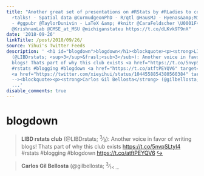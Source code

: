 ```yaml
---
title: "Another great set of presentations on #RStats by #RLadies to conclude our
  ⚡talks! - Spatial data @CurmudgeonPhD - R/qtl @HausMJ - Hyenas&amp;Microbes @ConnieLaBiologa
  - #ggpubr @TaylorDunivin - LaTeX &amp; #knitr @CaraFeldscher \U0001F4B0Thank you
  @KrishnanLab @CMSE_at_MSU @michiganstateu https://t.co/dLKvk9T9nX"
date: '2018-09-26'
linkTitle: /post/2018/09/26/
source: Yihui's Twitter Feeds
description: ' <h1 id="blogdown">blogdown</h1><blockquote><p><strong>LIBD rstats club</strong>
  (@LIBDrstats; <sup>3</sup>&frasl;<sub>3</sub>): Another voice in favor of writing
  blogs! Thats part of why this club exists <a href="https://t.co/5nvpSLtyI4" target="_blank">https://t.co/5nvpSLtyI4</a>
  #rstats #blogging #blogdown <a href="https://t.co/atftPEYQV6" target="_blank">https://t.co/atftPEYQV6</a>
  <a href="https://twitter.com/xieyihui/status/1044558854380560384" target="_blank">&#8618;</a></p></blockquote><!--
  --><blockquote><p><strong>Carlos Gil Bellosta</strong> (@gilbellosta; <sup>3</sup>&frasl;<sub>1<
  ...'
disable_comments: true
---
```

 <h1 id="blogdown">blogdown</h1><blockquote><p><strong>LIBD rstats club</strong> (@LIBDrstats; <sup>3</sup>&frasl;<sub>3</sub>): Another voice in favor of writing blogs! Thats part of why this club exists <a href="https://t.co/5nvpSLtyI4" target="_blank">https://t.co/5nvpSLtyI4</a> #rstats #blogging #blogdown <a href="https://t.co/atftPEYQV6" target="_blank">https://t.co/atftPEYQV6</a> <a href="https://twitter.com/xieyihui/status/1044558854380560384" target="_blank">&#8618;</a></p></blockquote><!-- --><blockquote><p><strong>Carlos Gil Bellosta</strong> (@gilbellosta; <sup>3</sup>&frasl;<sub>1< ...